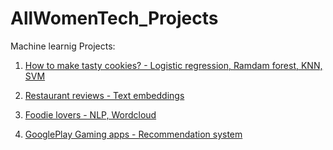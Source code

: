 # AllWomenTech_Projects
Machine learnig Projects:

1. [How to make tasty cookies? - Logistic regression, Ramdam forest, KNN, SVM](https://github.com/kk221/AllWomenTech_Projects/tree/Cookie_Dataton)


2. [Restaurant reviews - Text embeddings](https://github.com/kk221/AllWomenTech_Projects/tree/Text_embedding) 


3. [Foodie lovers - NLP, Wordcloud](https://github.com/kk221/AllWomenTech_Projects/tree/Foodie_lover)


4. [GooglePlay Gaming apps - Recommendation system](https://github.com/kk221/AllWomenTech_Projects/tree/Recommendation-system)
